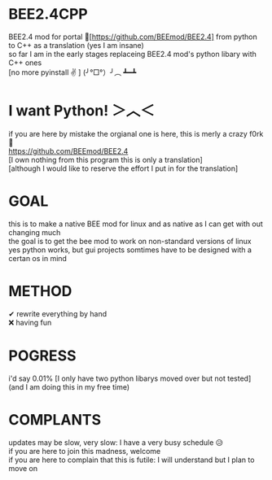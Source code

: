 # BEE2.4CPP
BEE2.4 mod for portal 🍴[https://github.com/BEEmod/BEE2.4] from python to C++ as a translation (yes I am insane)<br>
so far I am in the early stages replaceing BEE2.4 mod's python libary with C++ ones<br>
[no more pyinstall ✌ ] (╯°□°）╯︵ ┻━┻
# I want Python! ＞︿＜
if you are here by mistake the orgianal one is here, this is merly a crazy f0rk 🍴<br>
https://github.com/BEEmod/BEE2.4<br>
[I own nothing from this program this is only a translation]<br>
[although I would like to reserve the effort I put in for the translation]
# GOAL
this is to make a native BEE mod for linux and as native as I can get with out changing much<br>
the goal is to get the bee mod to work on non-standard versions of linux<br>
yes python works, but gui projects somtimes have to be designed with a certan os in mind
# METHOD
✔ rewrite everything by hand<br>
❌ having fun
# POGRESS
i'd say 0.01% [I only have two python libarys moved over but not tested]
(and I am doing this in my free time)
# COMPLANTS
updates may be slow, very slow: I have a very busy schedule 😥<br>
if you are here to join this madness, welcome<br>
if you are here to complain that this is futile: I will understand but I plan to move on
